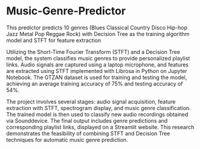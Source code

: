 # Music-Genre-Predictor
This predictor predicts 10 genres (Blues Classical Country Disco Hip-hop Jazz Metal Pop Reggae Rock) with Decision Tree as the training algorithm model and STFT for feature extraction

Utilizing the Short-Time Fourier Transform (STFT) and a Decision Tree model, the system classifies music genres to provide personalized playlist links. Audio signals are captured using a laptop microphone, and features are extracted using STFT implemented with Librosa in Python on Jupyter Notebook. The GTZAN dataset is used for training and testing the model, achieving an average training accuracy of 75% and testing accuracy of 54%.

The project involves several stages: audio signal acquisition, feature extraction with STFT, spectrogram display, and music genre classification. The trained model is then used to classify new audio recordings obtained via Sounddevice. The final output includes genre predictions and corresponding playlist links, displayed on a Streamlit website. This research demonstrates the feasibility of combining STFT and Decision Tree techniques for automatic music genre prediction.
